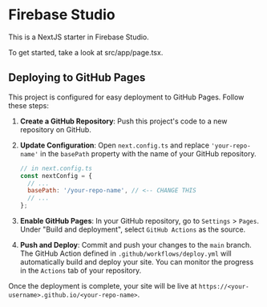 # Firebase Studio

This is a NextJS starter in Firebase Studio.

To get started, take a look at src/app/page.tsx.

## Deploying to GitHub Pages

This project is configured for easy deployment to GitHub Pages. Follow these steps:

1.  **Create a GitHub Repository**: Push this project's code to a new repository on GitHub.

2.  **Update Configuration**: Open `next.config.ts` and replace `'your-repo-name'` in the `basePath` property with the name of your GitHub repository.
    
    ```javascript
    // in next.config.ts
    const nextConfig = {
      // ...
      basePath: '/your-repo-name', // <-- CHANGE THIS
      // ...
    };
    ```

3.  **Enable GitHub Pages**: In your GitHub repository, go to `Settings` > `Pages`. Under "Build and deployment", select `GitHub Actions` as the source.

4.  **Push and Deploy**: Commit and push your changes to the `main` branch. The GitHub Action defined in `.github/workflows/deploy.yml` will automatically build and deploy your site. You can monitor the progress in the `Actions` tab of your repository.

Once the deployment is complete, your site will be live at `https://<your-username>.github.io/<your-repo-name>`.
